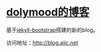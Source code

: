 # [dolymood的博客](http://blog.aijc.net)

基于[jekyll-bootstrap](http://jekyllbootstrap.com)搭建的新的blog。

访问地址：<http://blog.aijc.net>
